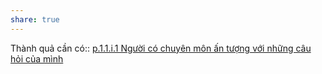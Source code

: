 ```yaml
---
share: true
---
```

Thành quả cần có:: [p.1.1.i.1 Người có chuyên môn ấn tượng với những câu hỏi của mình](p.1.1.i.1%20Ng%C6%B0%E1%BB%9Di%20c%C3%B3%20chuy%C3%AAn%20m%C3%B4n%20%E1%BA%A5n%20t%C6%B0%E1%BB%A3ng%20v%E1%BB%9Bi%20nh%E1%BB%AFng%20c%C3%A2u%20h%E1%BB%8Fi%20c%E1%BB%A7a%20m%C3%ACnh.md)
